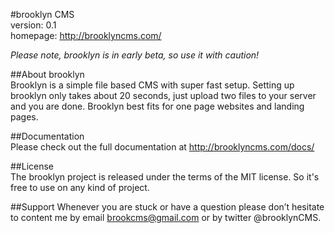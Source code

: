 #brooklyn CMS  
version: 0.1     
homepage: http://brooklyncms.com/

*Please note, brooklyn is in early beta, so use it with caution!*       


##About brooklyn      
Brooklyn is a simple file based CMS with super fast setup. Setting up brooklyn only takes about 20 seconds, just upload two files to your server and you are done. Brooklyn best fits for one page websites and landing pages.

##Documentation      
Please check out the full documentation at http://brooklyncms.com/docs/     

##License   
The brooklyn project is released under the terms of the MIT license. So it's free to use on any kind of project.

##Support
Whenever you are stuck or have a question please don’t hesitate to content me by email brookcms@gmail.com or by twitter @brooklynCMS.
      